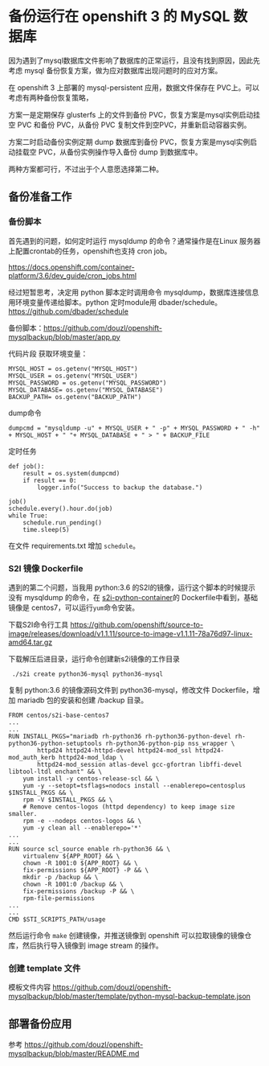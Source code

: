 # 备份运行在 openshift 3 的 MySQL 数据库

因为遇到了mysql数据库文件影响了数据库的正常运行，且没有找到原因，因此先考虑 mysql 备份恢复方案，做为应对数据库出现问题时的应对方案。

在 openshift 3 上部署的 mysql-persistent 应用，数据文件保存在 PVC上。可以考虑有两种备份恢复策略，

方案一是定期保存 glusterfs 上的文件到备份 PVC，恢复方案是mysql实例启动挂空 PVC 和备份 PVC，从备份 PVC 复制文件到空PVC，并重新启动容器实例。

方案二时启动备份实例定期 dump 数据库到备份 PVC，恢复方案是mysql实例启动挂载空 PVC，从备份实例操作导入备份 dump 到数据库中。

两种方案都可行，不过出于个人意愿选择第二种。

## 备份准备工作

### 备份脚本
首先遇到的问题，如何定时运行 mysqldump 的命令？通常操作是在Linux 服务器上配置crontab的任务，openshift也支持 cron job。

https://docs.openshift.com/container-platform/3.6/dev_guide/cron_jobs.html

经过短暂思考，决定用 python 脚本定时调用命令 mysqldump，数据库连接信息用环境变量传递给脚本。python 定时module用 dbader/schedule。
https://github.com/dbader/schedule

备份脚本：https://github.com/douzl/openshift-mysqlbackup/blob/master/app.py

代码片段
获取环境变量：
```
MYSQL_HOST = os.getenv("MYSQL_HOST")
MYSQL_USER = os.getenv("MYSQL_USER")
MYSQL_PASSWORD = os.getenv("MYSQL_PASSWORD")
MYSQL_DATABASE= os.getenv("MYSQL_DATABASE")
BACKUP_PATH= os.getenv("BACKUP_PATH")
```
dump命令
```
dumpcmd = "mysqldump -u" + MYSQL_USER + " -p" + MYSQL_PASSWORD + " -h" + MYSQL_HOST + " "+ MYSQL_DATABASE + " > " + BACKUP_FILE
```
定时任务
```
def job():
    result = os.system(dumpcmd)
    if result == 0:
        logger.info("Success to backup the database.")

job()
schedule.every().hour.do(job)
while True:
    schedule.run_pending()
    time.sleep(5)
```

在文件 requirements.txt 增加 ```schedule```。

### S2I 镜像 Dockerfile

遇到的第二个问题，当我用 python:3.6 的S2I的镜像，运行这个脚本的时候提示没有 mysqldump 的命令，在 [s2i-python-container](https://github.com/sclorg/s2i-python-container/blob/master/3.6/)的 Dockerfile中看到，基础镜像是 centos7，可以运行```yum```命令安装。

下载S2I命令行工具
https://github.com/openshift/source-to-image/releases/download/v1.1.11/source-to-image-v1.1.11-78a76d97-linux-amd64.tar.gz

下载解压后进目录，运行命令创建新s2i镜像的工作目录
```
 ./s2i create python36-mysql python36-mysql
```

复制 python:3.6 的镜像源码文件到 python36-mysql，修改文件 Dockerfile，增加 mariadb 包的安装和创建 /backup 目录。
```
FROM centos/s2i-base-centos7
...
...
RUN INSTALL_PKGS="mariadb rh-python36 rh-python36-python-devel rh-python36-python-setuptools rh-python36-python-pip nss_wrapper \
        httpd24 httpd24-httpd-devel httpd24-mod_ssl httpd24-mod_auth_kerb httpd24-mod_ldap \
        httpd24-mod_session atlas-devel gcc-gfortran libffi-devel libtool-ltdl enchant" && \
    yum install -y centos-release-scl && \
    yum -y --setopt=tsflags=nodocs install --enablerepo=centosplus $INSTALL_PKGS && \
    rpm -V $INSTALL_PKGS && \
    # Remove centos-logos (httpd dependency) to keep image size smaller.
    rpm -e --nodeps centos-logos && \
    yum -y clean all --enablerepo='*'
...
...
RUN source scl_source enable rh-python36 && \
    virtualenv ${APP_ROOT} && \
    chown -R 1001:0 ${APP_ROOT} && \
    fix-permissions ${APP_ROOT} -P && \
    mkdir -p /backup && \
    chown -R 1001:0 /backup && \
    fix-permissions /backup -P && \
    rpm-file-permissions
...
...
CMD $STI_SCRIPTS_PATH/usage
```
然后运行命令 ```make``` 创建镜像，并推送镜像到 openshift 可以拉取镜像的镜像仓库，然后执行导入镜像到 image stream 的操作。

### 创建 template 文件

模板文件内容
https://github.com/douzl/openshift-mysqlbackup/blob/master/template/python-mysql-backup-template.json

## 部署备份应用

参考
https://github.com/douzl/openshift-mysqlbackup/blob/master/README.md